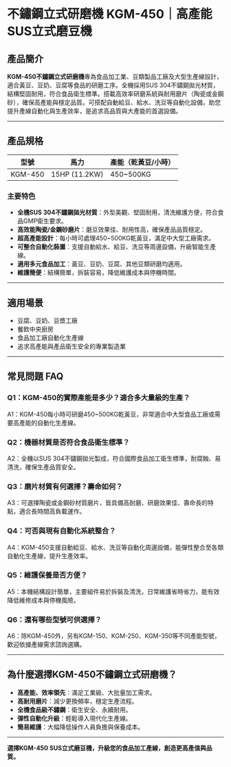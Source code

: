 # 不鏽鋼立式研磨機 KGM-450｜高產能SUS立式磨豆機

## 產品簡介

**KGM-450不鏽鋼立式研磨機**專為食品加工業、豆類製品工廠及大型生產線設計，適合黃豆、豆奶、豆腐等食品的研磨工序。全機採用SUS 304不鏽鋼拋光材質，結構堅固耐用，符合食品衛生標準。搭載高效率研磨系統與耐用磨片（陶瓷或金鋼砂），確保高產能與穩定品質。可搭配自動給豆、給水、洗豆等自動化設備，助您提升產線自動化與生產效率，是追求高品質與大產能的首選設備。

---

## 產品規格

| 型號      | 馬力           | 產能（乾黃豆/小時） |
|-----------|----------------|---------------------|
| KGM-450   | 15HP (11.2KW)  | 450~500KG           |

### 主要特色

- **全機SUS 304不鏽鋼拋光材質**：外型美觀、堅固耐用，清洗維護方便，符合食品GMP衛生要求。
- **高效能陶瓷/金鋼砂磨片**：磨豆效果佳、耐用性高，確保產品品質穩定。
- **超高產能設計**：每小時可處理450~500KG乾黃豆，滿足中大型工廠需求。
- **可整合自動化裝置**：支援自動給水、給豆、洗豆等周邊設備，升級智能生產線。
- **適用多元食品加工**：黃豆、豆奶、豆腐、其他豆類研磨均適用。
- **維護簡便**：結構簡單，拆裝容易，降低維護成本與停機時間。

---

## 適用場景

- 豆腐、豆奶、豆漿工廠
- 餐飲中央廚房
- 食品加工廠自動化生產線
- 追求高產能與產品衛生安全的專業製造業

---

## 常見問題 FAQ

### Q1：KGM-450的實際產能是多少？適合多大量級的生產？
A1：KGM-450每小時可研磨450~500KG乾黃豆，非常適合中大型食品工廠或需要高產能的自動化生產線。

### Q2：機器材質是否符合食品衛生標準？
A2：全機以SUS 304不鏽鋼拋光製成，符合國際食品加工衛生標準，耐腐蝕、易清洗，確保生產品質安全。

### Q3：磨片材質有何選擇？壽命如何？
A3：可選擇陶瓷或金鋼砂材質磨片，皆具備高耐磨、研磨效果佳、壽命長的特點，適合長時間高負載運作。

### Q4：可否與現有自動化系統整合？
A4：KGM-450支援自動給豆、給水、洗豆等自動化周邊設備，能彈性整合至各類自動化生產線，提升生產效率。

### Q5：維護保養是否方便？
A5：本機結構設計簡單，主要組件易於拆裝及清洗，日常維護省時省力，能有效降低維修成本與停機風險。

### Q6：還有哪些型號可供選擇？
A6：除KGM-450外，另有KGM-150、KGM-250、KGM-350等不同產能型號，歡迎依據產線需求諮詢選購。

---

## 為什麼選擇KGM-450不鏽鋼立式研磨機？

- **高產能、效率領先**：滿足工業級、大批量加工需求。
- **高耐用磨片**：減少更換頻率，穩定生產流程。
- **全機食品級不鏽鋼**：衛生安全、永續耐用。
- **彈性自動化升級**：輕鬆導入現代化生產線。
- **簡易維護**：大幅降低操作人員負擔與保養成本。

---

**選擇KGM-450 SUS立式磨豆機，升級您的食品加工產線，創造更高產值與品質。**
